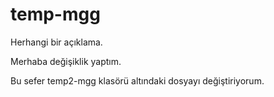 # temp-mgg
Herhangi bir açıklama.

Merhaba değişiklik yaptım.

Bu sefer temp2-mgg klasörü altındaki dosyayı değiştiriyorum.
